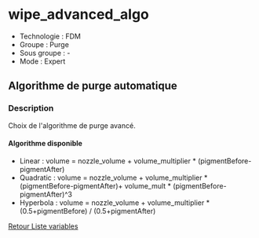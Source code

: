 # wipe_advanced_algo

* Technologie : FDM
* Groupe : Purge
* Sous groupe : -
* Mode : Expert

##  Algorithme de purge automatique

### Description

Choix de l'algorithme de purge  avancé.

#### Algorithme disponible
 - Linear :  volume = nozzle_volume + volume_multiplier  * (pigmentBefore-pigmentAfter)
 - Quadratic : volume = nozzle_volume + volume_multiplier  * (pigmentBefore-pigmentAfter)+ volume_mult  * (pigmentBefore-pigmentAfter)^3
 - Hyperbola : volume = nozzle_volume + volume_multiplier  * (0.5+pigmentBefore) / (0.5+pigmentAfter)

[Retour Liste variables](variable_list.md)